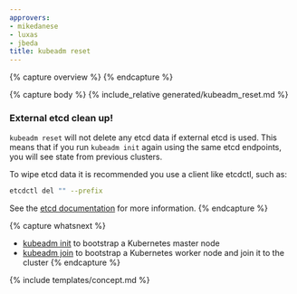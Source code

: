 ```yaml
---
approvers:
- mikedanese
- luxas
- jbeda
title: kubeadm reset 
---
```

{% capture overview %}
{% endcapture %}

{% capture body %}
{% include_relative generated/kubeadm_reset.md %}

### External etcd clean up!

`kubeadm reset` will not delete any etcd data if external etcd is used. This means that if you run `kubeadm init` again using the same etcd endpoints, you will see state from previous clusters. 

To wipe etcd data it is recommended you use a client like etcdctl, such as:

```bash
etcdctl del "" --prefix
```

See the [etcd documentation](https://github.com/coreos/etcd/tree/master/etcdctl) for more information.
{% endcapture %}

{% capture whatsnext %}
* [kubeadm init](kubeadm-init.md) to bootstrap a Kubernetes master node
* [kubeadm join](kubeadm-join.md) to bootstrap a Kubernetes worker node and join it to the cluster
{% endcapture %}

{% include templates/concept.md %}